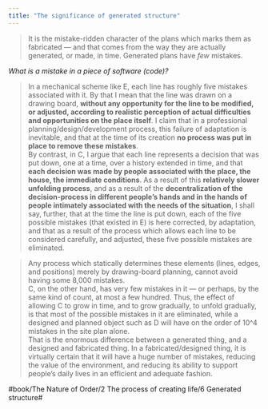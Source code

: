 ```yaml
---
title: "The significance of generated structure"
---
```


> It is the mistake-ridden character of the plans which marks them as fabricated — and that comes from the way they are actually generated, or made, in time. Generated plans have *few* mistakes.  

*What is a mistake in a piece of software (code)?*

> In a mechanical scheme like E, each line has roughly five mistakes associated with it. By that I mean that the line was drawn on a drawing board, **without any opportunity for the line to be modified, or adjusted, according to realistic perception of actual difficulties and opportunities on the place itself**. I claim that in a professional planning/design/development process, this failure of adaptation is inevitable, and that at the time of its creation **no process was put in place to remove these mistakes**.  
> By contrast, in C, I argue that each line represents a decision that was put down, one at a time, over a history extended in time, and that **each decision was made by people associated with the place, the house, the immediate conditions**. As a result of this **relatively slower unfolding process**, and as a result of the **decentralization of the decision-process in different people’s hands and in the hands of people intimately associated with the needs of the situation**, I shall say, further, that at the time the line is put down, each of the five possible mistakes (that existed in E) is here corrected, by adaptation, and that as a result of the process which allows each line to be considered carefully, and adjusted, these five possible mistakes are eliminated.  

> Any process which statically determines these elements (lines, edges, and positions) merely by drawing-board planning, cannot avoid having some 8,000 mistakes.  
> C, on the other hand, has very few mistakes in it — or perhaps, by the same kind of count, at most a few hundred. Thus, the effect of allowing C to grow in time, and to grow gradually, to unfold gradually, is that most of the possible mistakes in it are eliminated, while a designed and planned object such as D will have on the order of 10^4 mistakes in the site plan alone.  
> That is the enormous difference between a generated thing, and a designed and fabricated thing. In a fabricated/designed thing, it is virtually certain that it will have a huge number of mistakes, reducing the value of the environment, and reducing its ability to support people’s daily lives in an efficient and adequate fashion.  

#book/The Nature of Order/2 The process of creating life/6 Generated structure#